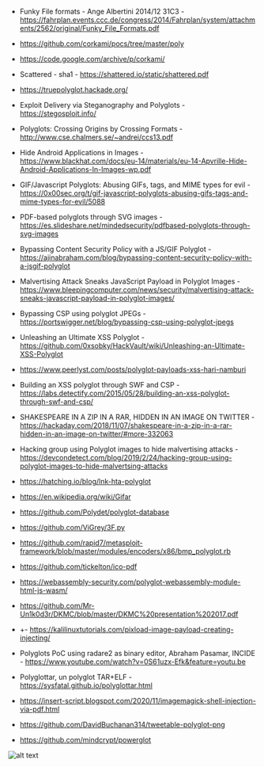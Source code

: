 * Funky File formats - Ange Albertini 2014/12 31C3 - https://fahrplan.events.ccc.de/congress/2014/Fahrplan/system/attachments/2562/original/Funky_File_Formats.pdf
* https://github.com/corkami/pocs/tree/master/poly
* https://code.google.com/archive/p/corkami/
* Scattered - sha1 - https://shattered.io/static/shattered.pdf
* https://truepolyglot.hackade.org/
* Exploit Delivery via Steganography and Polyglots - https://stegosploit.info/
* Polyglots: Crossing Origins by Crossing Formats - http://www.cse.chalmers.se/~andrei/ccs13.pdf
* Hide Android Applications in Images - https://www.blackhat.com/docs/eu-14/materials/eu-14-Apvrille-Hide-Android-Applications-In-Images-wp.pdf

* GIF/Javascript Polyglots: Abusing GIFs, tags, and MIME types for evil - https://0x00sec.org/t/gif-javascript-polyglots-abusing-gifs-tags-and-mime-types-for-evil/5088
* PDF-based polyglots through SVG images - https://es.slideshare.net/mindedsecurity/pdfbased-polyglots-through-svg-images
* Bypassing Content Security Policy with a JS/GIF Polyglot - https://ajinabraham.com/blog/bypassing-content-security-policy-with-a-jsgif-polyglot
* Malvertising Attack Sneaks JavaScript Payload in Polyglot Images - https://www.bleepingcomputer.com/news/security/malvertising-attack-sneaks-javascript-payload-in-polyglot-images/
* Bypassing CSP using polyglot JPEGs - https://portswigger.net/blog/bypassing-csp-using-polyglot-jpegs
* Unleashing an Ultimate XSS Polyglot - https://github.com/0xsobky/HackVault/wiki/Unleashing-an-Ultimate-XSS-Polyglot
* https://www.peerlyst.com/posts/polyglot-payloads-xss-hari-namburi
* Building an XSS polyglot through SWF and CSP - https://labs.detectify.com/2015/05/28/building-an-xss-polyglot-through-swf-and-csp/
* SHAKESPEARE IN A ZIP IN A RAR, HIDDEN IN AN IMAGE ON TWITTER - https://hackaday.com/2018/11/07/shakespeare-in-a-zip-in-a-rar-hidden-in-an-image-on-twitter/#more-332063
* Hacking group using Polyglot images to hide malvertising attacks - https://devcondetect.com/blog/2019/2/24/hacking-group-using-polyglot-images-to-hide-malvertsing-attacks
* https://hatching.io/blog/lnk-hta-polyglot
* https://en.wikipedia.org/wiki/Gifar
* https://github.com/Polydet/polyglot-database
* https://github.com/ViGrey/3F.py
* https://github.com/rapid7/metasploit-framework/blob/master/modules/encoders/x86/bmp_polyglot.rb
* https://github.com/tickelton/ico-pdf
* https://webassembly-security.com/polyglot-webassembly-module-html-js-wasm/
* https://github.com/Mr-Un1k0d3r/DKMC/blob/master/DKMC%20presentation%202017.pdf
* +- https://kalilinuxtutorials.com/pixload-image-payload-creating-injecting/
* Polyglots PoC using radare2 as binary editor, Abraham Pasamar, INCIDE - https://www.youtube.com/watch?v=0S61uzx-Efk&feature=youtu.be
* Polyglottar, un polyglot TAR+ELF - https://sysfatal.github.io/polyglottar.html
* https://insert-script.blogspot.com/2020/11/imagemagick-shell-injection-via-pdf.html

* https://github.com/DavidBuchanan314/tweetable-polyglot-png
* https://github.com/mindcrypt/powerglot

 ![alt text](https://github.com/mindcrypt/polyglot/blob/master/gatoPolyglot.jpg)



